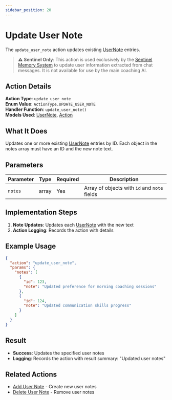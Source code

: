 ```yaml
---
sidebar_position: 20
---
```


# Update User Note

The `update_user_note` action updates existing [UserNote](../database/models/user-note) entries.

> **⚠️ Sentinel Only**: This action is used exclusively by the [Sentinel Memory System](../../sentinel/overview) to update user information extracted from chat messages. It is not available for use by the main coaching AI.

## Action Details

**Action Type**: `update_user_note`  
**Enum Value**: `ActionType.UPDATE_USER_NOTE`  
**Handler Function**: `update_user_note()`  
**Models Used**: [UserNote](../database/models/user-note), [Action](../database/models/action)

## What It Does

Updates one or more existing [UserNote](../database/models/user-note) entries by ID. Each object in the notes array must have an ID and the new note text.

## Parameters

| Parameter | Type | Required | Description |
|-----------|------|----------|-------------|
| `notes` | array | Yes | Array of objects with `id` and `note` fields |

## Implementation Steps

1. **Note Updates**: Updates each [UserNote](../database/models/user-note) with the new text
2. **Action Logging**: Records the action with details

## Example Usage

```json
{
  "action": "update_user_note",
  "params": {
    "notes": [
      {
        "id": 123,
        "note": "Updated preference for morning coaching sessions"
      },
      {
        "id": 124,
        "note": "Updated communication skills progress"
      }
    ]
  }
}
```

## Result

- **Success**: Updates the specified user notes
- **Logging**: Records the action with result summary: "Updated user notes"

## Related Actions

- [Add User Note](add-user-note) - Create new user notes
- [Delete User Note](delete-user-note) - Remove user notes
